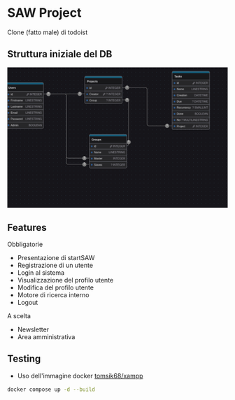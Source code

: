 # SAW Project
Clone (fatto male) di todoist

## Struttura iniziale del DB
![Struttura Database](./DB.jpeg)
## Features
Obbligatorie
- Presentazione di startSAW
- Registrazione di un utente
- Login al sistema
- Visualizzazione del profilo utente
- Modifica del profilo utente
- Motore di ricerca interno
- Logout

A scelta
- Newsletter
- Area amministrativa
## Testing
- Uso dell'immagine docker [tomsik68/xampp](https://hub.docker.com/r/tomsik68/xampp/)
```bash
docker compose up -d --build
```
